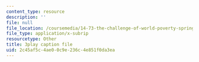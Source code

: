```yaml
---
content_type: resource
description: ''
file: null
file_location: /coursemedia/14-73-the-challenge-of-world-poverty-spring-2011/2c45af5c4ae00c9e236c4e851f0da3ea_ZaN3W5as42s.srt
file_type: application/x-subrip
resourcetype: Other
title: 3play caption file
uid: 2c45af5c-4ae0-0c9e-236c-4e851f0da3ea
---
```

